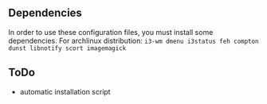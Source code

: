 Dependencies
------------
In order to use these configuration files, you must install some dependencies. For archlinux distribution: `i3-wm dmenu i3status feh compton dunst libnotify scort imagemagick`

ToDo
----
+ automatic installation script

